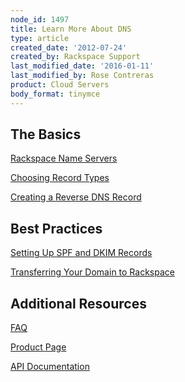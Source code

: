 ```yaml
---
node_id: 1497
title: Learn More About DNS
type: article
created_date: '2012-07-24'
created_by: Rackspace Support
last_modified_date: '2016-01-11'
last_modified_by: Rose Contreras
product: Cloud Servers
body_format: tinymce
---
```


The Basics
----------

[Rackspace Name
Servers](/how-to/rackspace-name-servers "Rackspace Name Servers")

[Choosing Record
Types](/how-to/choosing-dns-record-types "Choosing Record Types")

<div>

[Creating a Reverse DNS
Record](/how-to/create-a-reverse-dns-record-0)



</div>

Best Practices
--------------

[Setting Up SPF and DKIM
Records](/how-to/set-up-spf-and-dkim-records)

[Transferring Your Domain to
Rackspace](/how-to/serving-your-domain-from-a-rackspace-cloud-server)





Additional Resources
--------------------

[FAQ](http://www.rackspace.com/cloud/cloud_hosting_products/servers/faq/)

[Product](http://www.rackspace.com/cloud/cloud_hosting_products/servers/)[ ](http://www.rackspace.com/cloud/cloud_hosting_products/loadbalancers/ "Cloud Load Balancers Product Page")[Page](http://www.rackspace.com/cloud/cloud_hosting_products/servers/)

[API](http://docs.rackspace.com/api/)[ ](http://docs.rackspace.com/api/ "Rackspace Cloud API Documentation")[Documentation](http://developer.rackspace.com/docs/)

